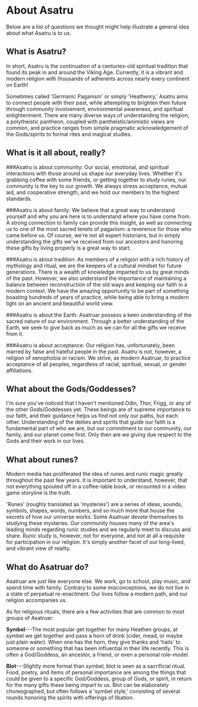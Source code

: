 About Asatru
============
Below are a list of questions we thought might help illustrate a general idea about what Asatru is to us.

What is Asatru?
---------------
In short, Asatru is the continuation of a centuries-old spiritual tradition that found its peak in and around the Viking Age. Currently, it is a vibrant and modern religion with thousands of adherents across nearly every continent on Earth!

Sometimes called 'Germanic Paganism' or simply 'Heathenry,' Asatru aims to connect people with their past, while attempting to brighten their future through community involvement, environmental awareness, and spiritual enlightenment. There are many diverse ways of understanding the religion; a polytheistic pantheon, coupled with pantheistic/animistic views are common, and practice ranges from simple pragmatic acknowledgement of the Gods/spirits to formal rites and magical studies.

What is it all about, really?
-----------------------------
###Asatru is about community:
Our social, emotional, and spiritual interactions with those around us shape our everyday lives. Whether it's grabbing coffee with some friends, or getting together to study runes, our community is the key to our growth. We always stress acceptance, mutual aid, and cooperative strength, and we hold our members to the highest standards.

###Asatru is about family:
We believe that a great way to understand yourself and why you are here is to understand where you have come from. A strong connection to family can provide this insight, as well as connecting us to one of the most sacred tenets of paganism: a reverence for those who came before us. Of course, we're not all expert historians, but in simply understanding the gifts we've received from our ancestors and honoring these gifts by living properly is a great way to start.

###Asatru is about tradition:
As members of a religion with a rich history of mythology and ritual, we are the keepers of a cultural mindset for future generations. There is a wealth of knowledge imparted to us by great minds of the past. However, we also understand the importance of maintaining a balance between reconstruction of the old ways and keeping our faith in a modern context. We have the amazing opportunity to be part of something boasting hundreds of years of practice, while being able to bring a modern light on an ancient and beautiful world view.

###Asatru is about the Earth:
Asatruar possess a keen understanding of the sacred nature of our environment. Through a better understanding of the Earth, we seek to give back as much as we can for all the gifts we receive from it.

###Asatru is about acceptance:
Our religion has, unfortunately, been marred by false and hateful people in the past. Asatru is not, however, a religion of xenophobia or racism. We strive, as modern Asatruar, to practice acceptance of all peoples, regardless of racial, spiritual, sexual, or gender affiliations.

What about the Gods/Goddesses?
------------------------------
I'm sure you've noticed that I haven't mentioned Odin, Thor, Frigg, or any of the other Gods/Goddesses yet. These beings are of supreme importance to our faith, and their guidance helps us find not only our paths, but each other. Understanding of the deities and spirits that guide our faith is a fundamental part of who we are, but our commitment to our community, our family, and our planet come first. Only then are we giving due respect to the Gods and their work in our lives.

What about runes?
-----------------
Modern media has proliferated the idea of runes and runic magic greatly throughout the past few years. It is important to understand, however, that not everything spouted off in a coffee-table book, or recounted in a video game storyline is the truth.

'Runes' (roughly translated as 'mysteries') are a series of ideas, sounds, symbols, shapes, words, numbers, and so much more that house the secrets of how our universe works. Some Asatruar devote themselves to studying these mysteries. Our community houses many of the area's leading minds regarding runic studies and we regularly meet to discuss and share. Runic study is, however, not for everyone, and not at all a requisite for participation in our religion. It's simply another facet of our long-lived, and vibrant view of reality.

What do Asatruar do?
--------------------
Asatruar are just like everyone else. We work, go to school, play music, and spend time with family. Contrary to some misconceptions, we do not live in a state of perpetual re-enactment. Our lives follow a modern path, and our religion accompanies us.

As for religious rituals, there are a few activities that are common to most groups of Asatruar:

**Symbel**---The most popular get together for many Heathen groups, at symbel we get together and pass a horn of drink (cider, mead, or maybe just plain water). When one has the horn, they give thanks and 'hails' to someone or something that has been influential in their life recently. This is often a God/Goddess, an ancestor, a friend, or even a personal role-model.

**Blot**---Slightly more formal than symbel, blot is seen as a sacrificial ritual. Food, poetry, and items of personal importance are among the things that could be given to a specific God/Goddess, group of Gods, or spirit, in return for the many gifts these being impart to us. Blot can be elaborately choreographed, but often follows a 'symbel style,' consisting of several rounds honoring the spirits with offerings of libation.
